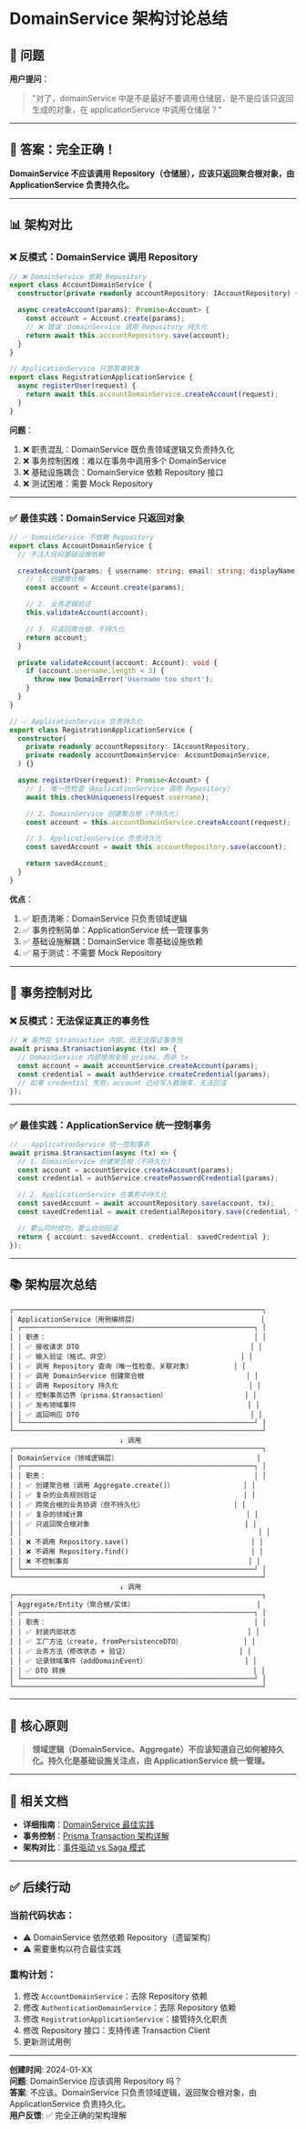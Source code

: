 # DomainService 架构讨论总结

## 📌 问题

**用户提问**：

> "对了，domainService 中是不是最好不要调用仓储层，是不是应该只返回生成的对象，在 applicationService 中调用仓储层？"

---

## 🎯 答案：完全正确！

**DomainService 不应该调用 Repository（仓储层），应该只返回聚合根对象，由 ApplicationService 负责持久化。**

---

## 📊 架构对比

### **❌ 反模式：DomainService 调用 Repository**

```typescript
// ❌ DomainService 依赖 Repository
export class AccountDomainService {
  constructor(private readonly accountRepository: IAccountRepository) {}

  async createAccount(params): Promise<Account> {
    const account = Account.create(params);
    // ❌ 错误：DomainService 调用 Repository 持久化
    return await this.accountRepository.save(account);
  }
}

// ApplicationService 只是简单转发
export class RegistrationApplicationService {
  async registerUser(request) {
    return await this.accountDomainService.createAccount(request);
  }
}
```

**问题**：

1. ❌ 职责混乱：DomainService 既负责领域逻辑又负责持久化
2. ❌ 事务控制困难：难以在事务中调用多个 DomainService
3. ❌ 基础设施耦合：DomainService 依赖 Repository 接口
4. ❌ 测试困难：需要 Mock Repository

---

### **✅ 最佳实践：DomainService 只返回对象**

```typescript
// ✅ DomainService 不依赖 Repository
export class AccountDomainService {
  // 不注入任何基础设施依赖

  createAccount(params: { username: string; email: string; displayName: string }): Account {
    // 1. 创建聚合根
    const account = Account.create(params);

    // 2. 业务逻辑验证
    this.validateAccount(account);

    // 3. 只返回聚合根，不持久化
    return account;
  }

  private validateAccount(account: Account): void {
    if (account.username.length < 3) {
      throw new DomainError('Username too short');
    }
  }
}

// ✅ ApplicationService 负责持久化
export class RegistrationApplicationService {
  constructor(
    private readonly accountRepository: IAccountRepository,
    private readonly accountDomainService: AccountDomainService,
  ) {}

  async registerUser(request): Promise<Account> {
    // 1. 唯一性检查（ApplicationService 调用 Repository）
    await this.checkUniqueness(request.username);

    // 2. DomainService 创建聚合根（不持久化）
    const account = this.accountDomainService.createAccount(request);

    // 3. ApplicationService 负责持久化
    const savedAccount = await this.accountRepository.save(account);

    return savedAccount;
  }
}
```

**优点**：

1. ✅ 职责清晰：DomainService 只负责领域逻辑
2. ✅ 事务控制简单：ApplicationService 统一管理事务
3. ✅ 基础设施解耦：DomainService 零基础设施依赖
4. ✅ 易于测试：不需要 Mock Repository

---

## 🔄 事务控制对比

### **❌ 反模式：无法保证真正的事务性**

```typescript
// ❌ 虽然在 $transaction 内部，但无法保证事务性
await prisma.$transaction(async (tx) => {
  // DomainService 内部使用全局 prisma，而非 tx
  const account = await accountService.createAccount(params);
  const credential = await authService.createCredential(params);
  // 如果 credential 失败，account 已经写入数据库，无法回滚
});
```

---

### **✅ 最佳实践：ApplicationService 统一控制事务**

```typescript
// ✅ ApplicationService 统一控制事务
await prisma.$transaction(async (tx) => {
  // 1. DomainService 创建聚合根（不持久化）
  const account = accountService.createAccount(params);
  const credential = authService.createPasswordCredential(params);

  // 2. ApplicationService 在事务中持久化
  const savedAccount = await accountRepository.save(account, tx);
  const savedCredential = await credentialRepository.save(credential, tx);

  // 要么同时成功，要么自动回滚
  return { account: savedAccount, credential: savedCredential };
});
```

---

## 📚 架构层次总结

```
┌─────────────────────────────────────────────────────────────┐
│ ApplicationService（用例编排层）                              │
│ ┌─────────────────────────────────────────────────────────┐ │
│ │ 职责：                                                   │ │
│ │ ✅ 接收请求 DTO                                          │ │
│ │ ✅ 输入验证（格式、非空）                                │ │
│ │ ✅ 调用 Repository 查询（唯一性检查、关联对象）          │ │
│ │ ✅ 调用 DomainService 创建聚合根                         │ │
│ │ ✅ 调用 Repository 持久化                                │ │
│ │ ✅ 控制事务边界（prisma.$transaction）                   │ │
│ │ ✅ 发布领域事件                                          │ │
│ │ ✅ 返回响应 DTO                                          │ │
│ └─────────────────────────────────────────────────────────┘ │
└─────────────────────────────────────────────────────────────┘
                           ↓ 调用
┌─────────────────────────────────────────────────────────────┐
│ DomainService（领域逻辑层）                                  │
│ ┌─────────────────────────────────────────────────────────┐ │
│ │ 职责：                                                   │ │
│ │ ✅ 创建聚合根（调用 Aggregate.create()）                 │ │
│ │ ✅ 复杂的业务规则验证                                    │ │
│ │ ✅ 跨聚合根的业务协调（但不持久化）                      │ │
│ │ ✅ 复杂的领域计算                                        │ │
│ │ ✅ 只返回聚合根对象                                      │ │
│ │                                                          │ │
│ │ ❌ 不调用 Repository.save()                              │ │
│ │ ❌ 不调用 Repository.find()                              │ │
│ │ ❌ 不控制事务                                            │ │
│ └─────────────────────────────────────────────────────────┘ │
└─────────────────────────────────────────────────────────────┘
                           ↓ 调用
┌─────────────────────────────────────────────────────────────┐
│ Aggregate/Entity（聚合根/实体）                              │
│ ┌─────────────────────────────────────────────────────────┐ │
│ │ 职责：                                                   │ │
│ │ ✅ 封装内部状态                                          │ │
│ │ ✅ 工厂方法（create, fromPersistenceDTO）               │ │
│ │ ✅ 业务方法（修改状态 + 验证）                           │ │
│ │ ✅ 记录领域事件（addDomainEvent）                        │ │
│ │ ✅ DTO 转换                                              │ │
│ └─────────────────────────────────────────────────────────┘ │
└─────────────────────────────────────────────────────────────┘
```

---

## 🎯 核心原则

> **领域逻辑（DomainService、Aggregate）不应该知道自己如何被持久化。持久化是基础设施关注点，由 ApplicationService 统一管理。**

---

## 📖 相关文档

- **详细指南**：[DomainService 最佳实践](../architecture/DOMAIN_SERVICE_BEST_PRACTICES.md)
- **事务控制**：[Prisma Transaction 架构详解](../systems/PRISMA_TRANSACTION_ARCHITECTURE.md)
- **架构对比**：[事件驱动 vs Saga 模式](../systems/EVENT_VS_SAGA_PATTERN_ANALYSIS.md)

---

## ✅ 后续行动

### **当前代码状态**：

- ⚠️ DomainService 依然依赖 Repository（遗留架构）
- ⚠️ 需要重构以符合最佳实践

### **重构计划**：

1. 修改 `AccountDomainService`：去除 Repository 依赖
2. 修改 `AuthenticationDomainService`：去除 Repository 依赖
3. 修改 `RegistrationApplicationService`：接管持久化职责
4. 修改 Repository 接口：支持传递 Transaction Client
5. 更新测试用例

---

**创建时间**: 2024-01-XX  
**问题**: DomainService 应该调用 Repository 吗？  
**答案**: 不应该。DomainService 只负责领域逻辑，返回聚合根对象，由 ApplicationService 负责持久化。  
**用户反馈**: ✅ 完全正确的架构理解
